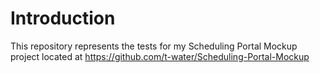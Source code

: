 # Introduction

This repository represents the tests for my Scheduling Portal Mockup project located at https://github.com/t-water/Scheduling-Portal-Mockup
